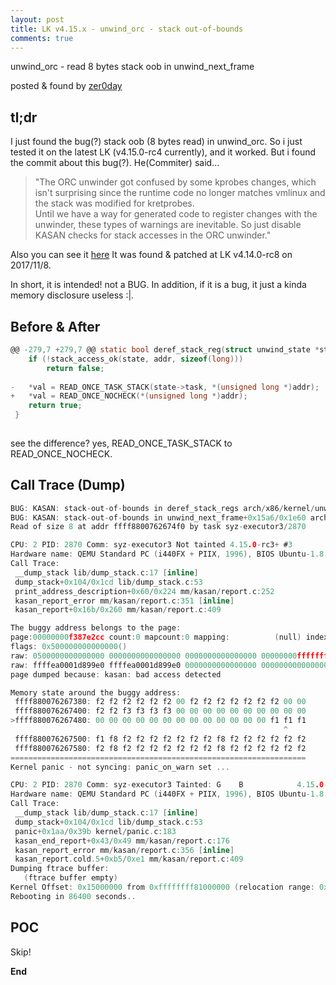 ```yaml
---
layout: post
title: LK v4.15.x - unwind_orc - stack out-of-bounds
comments: true
---
```


unwind_orc - read 8 bytes stack oob in unwind_next_frame

posted & found by [zer0day](https://kozistr.github.io/)

## tl;dr
I just found the bug(?) stack oob (8 bytes read) in unwind_orc. So i just tested it on the latest LK (v4.15.0-rc4 currently),
and it worked. But i found the commit about this bug(?).
He(Commiter) said...
> "The ORC unwinder got confused by some kprobes changes, which isn't
surprising since the runtime code no longer matches vmlinux and the
stack was modified for kretprobes. <br />
Until we have a way for generated code to register changes with the
unwinder, these types of warnings are inevitable.  So just disable KASAN
checks for stack accesses in the ORC unwinder."

Also you can see it [here](https://github.com/torvalds/linux/commit/881125bfe65bb772f34f4fcb04a35dfe117e186a)
It was found & patched at LK v4.14.0-rc8 on 2017/11/8.

In short, it is intended! not a BUG. In addition, if it is a bug, it just a kinda memory disclosure useless :|.

## Before & After
```c
@@ -279,7 +279,7 @@ static bool deref_stack_reg(struct unwind_state *state, unsigned long addr,
 	if (!stack_access_ok(state, addr, sizeof(long)))
 		return false;
 
-	*val = READ_ONCE_TASK_STACK(state->task, *(unsigned long *)addr);
+	*val = READ_ONCE_NOCHECK(*(unsigned long *)addr);
 	return true;
 }
 
```

see the difference? yes, READ_ONCE_TASK_STACK to READ_ONCE_NOCHECK.

## Call Trace (Dump)
```c
BUG: KASAN: stack-out-of-bounds in deref_stack_regs arch/x86/kernel/unwind_orc.c:302 [inline]
BUG: KASAN: stack-out-of-bounds in unwind_next_frame+0x15a6/0x1e60 arch/x86/kernel/unwind_orc.c:438
Read of size 8 at addr ffff8800762674f0 by task syz-executor3/2870

CPU: 2 PID: 2870 Comm: syz-executor3 Not tainted 4.15.0-rc3+ #3
Hardware name: QEMU Standard PC (i440FX + PIIX, 1996), BIOS Ubuntu-1.8.2-1ubuntu1 04/01/2014
Call Trace:
 __dump_stack lib/dump_stack.c:17 [inline]
 dump_stack+0x104/0x1cd lib/dump_stack.c:53
 print_address_description+0x60/0x224 mm/kasan/report.c:252
 kasan_report_error mm/kasan/report.c:351 [inline]
 kasan_report+0x16b/0x260 mm/kasan/report.c:409

The buggy address belongs to the page:
page:00000000f387e2cc count:0 mapcount:0 mapping:          (null) index:0x0
flags: 0x500000000000000()
raw: 0500000000000000 0000000000000000 0000000000000000 00000000ffffffff
raw: ffffea0001d899e0 ffffea0001d899e0 0000000000000000 0000000000000000
page dumped because: kasan: bad access detected

Memory state around the buggy address:
 ffff880076267380: f2 f2 f2 f2 f2 f2 00 f2 f2 f2 f2 f2 f2 f2 00 00
 ffff880076267400: f2 f2 f3 f3 f3 f3 00 00 00 00 00 00 00 00 00 00
>ffff880076267480: 00 00 00 00 00 00 00 00 00 00 00 00 00 f1 f1 f1
                                                             ^
 ffff880076267500: f1 f8 f2 f2 f2 f2 f2 f2 f2 f8 f2 f2 f2 f2 f2 f2
 ffff880076267580: f2 f8 f2 f2 f2 f2 f2 f2 f2 f8 f2 f2 f2 f2 f2 f2
==================================================================
Kernel panic - not syncing: panic_on_warn set ...

CPU: 2 PID: 2870 Comm: syz-executor3 Tainted: G    B            4.15.0-rc3+ #3
Hardware name: QEMU Standard PC (i440FX + PIIX, 1996), BIOS Ubuntu-1.8.2-1ubuntu1 04/01/2014
Call Trace:
 __dump_stack lib/dump_stack.c:17 [inline]
 dump_stack+0x104/0x1cd lib/dump_stack.c:53
 panic+0x1aa/0x39b kernel/panic.c:183
 kasan_end_report+0x43/0x49 mm/kasan/report.c:176
 kasan_report_error mm/kasan/report.c:356 [inline]
 kasan_report.cold.5+0xb5/0xe1 mm/kasan/report.c:409
Dumping ftrace buffer:
   (ftrace buffer empty)
Kernel Offset: 0x15000000 from 0xffffffff81000000 (relocation range: 0xffffffff80000000-0xffffffffbfffffff)
Rebooting in 86400 seconds..
```

## POC

Skip!

**End**